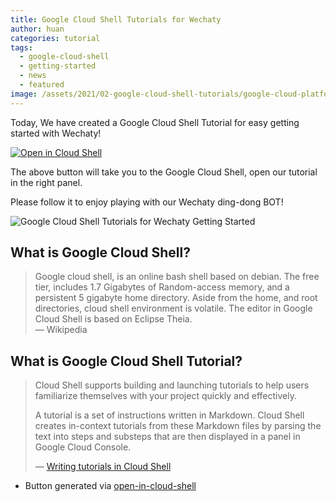```yaml
---
title: Google Cloud Shell Tutorials for Wechaty
author: huan
categories: tutorial
tags:
  - google-cloud-shell
  - getting-started
  - news
  - featured
image: /assets/2021/02-google-cloud-shell-tutorials/google-cloud-platform.webp
---
```


Today, We have created a Google Cloud Shell Tutorial for easy getting started with Wechaty!

[![Open in Cloud Shell][shell_img]][shell_link]

The above button will take you to the Google Cloud Shell, open our tutorial in the right panel.

Please follow it to enjoy playing with our Wechaty ding-dong BOT!

![Google Cloud Shell Tutorials for Wechaty Getting Started][screenshot_img]

## What is Google Cloud Shell?

> Google cloud shell, is an online bash shell based on debian. The free tier, includes 1.7 Gigabytes of Random-access memory, and a persistent 5 gigabyte home directory. Aside from the home, and root directories, cloud shell environment is volatile. The editor in Google Cloud Shell is based on Eclipse Theia.  
> &mdash; Wikipedia

## What is Google Cloud Shell Tutorial?

> Cloud Shell supports building and launching tutorials to help users familiarize themselves with your project quickly and effectively.  
>  
> A tutorial is a set of instructions written in Markdown. Cloud Shell creates in-context tutorials from these Markdown files by parsing the text into steps and substeps that are then displayed in a panel in Google Cloud Console.  
>  
> &mdash; [Writing tutorials in Cloud Shell](https://cloud.google.com/shell/docs/cloud-shell-tutorials/tutorials)

- Button generated via [open-in-cloud-shell](https://cloud.google.com/shell/docs/open-in-cloud-shell)

[shell_img]: https://gstatic.com/cloudssh/images/open-btn.svg
[shell_link]: https://ssh.cloud.google.com/cloudshell/editor?cloudshell_git_repo=https%3A%2F%2Fgithub.com%2Fwechaty%2Fwechaty-getting-started&cloudshell_open_in_editor=examples/ding-dong-bot.ts&cloudshell_workspace=.&cloudshell_tutorial=examples/tutorials/google-cloud-shell-tutorial.md
[screenshot_img]: /assets/2021/02-google-cloud-shell-tutorials/wechaty-google-cloud-shell-tutorial.webp

